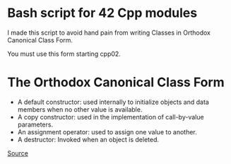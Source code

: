 # Bash script for 42 Cpp modules

I made this script to avoid hand pain from writing Classes in Orthodox Canonical Class Form.

You must use this form starting cpp02.

# The Orthodox Canonical Class Form

- A default constructor: used internally to initialize objects and data members when no other value is available.
- A copy constructor: used in the implementation of call-by-value parameters.
- An assignment operator: used to assign one value to another.
- A destructor: Invoked when an object is deleted.

[Source](https://web.engr.oregonstate.edu/~budd/Books/cforj/info/slides/Chapter5/tsld034.htm)
